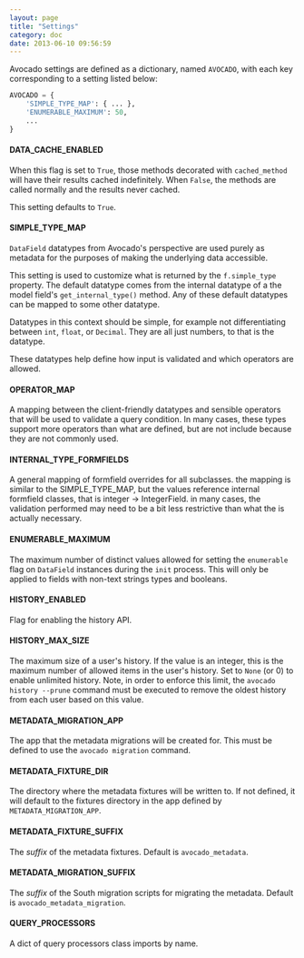 ```yaml
---
layout: page
title: "Settings"
category: doc
date: 2013-06-10 09:56:59
---
```


Avocado settings are defined as a dictionary, named `AVOCADO`, with each key corresponding to a setting listed below:

```python
AVOCADO = {
    'SIMPLE_TYPE_MAP': { ... },
    'ENUMERABLE_MAXIMUM': 50,
    ...
}
```

#### DATA_CACHE_ENABLED

When this flag is set to `True`, those methods decorated with `cached_method` will have their results cached indefinitely. When `False`, the methods are called normally and the results never cached.

This setting defaults to `True`.

#### SIMPLE_TYPE_MAP

`DataField` datatypes from Avocado's perspective are used purely as metadata for the purposes of making the underlying data accessible.

This setting is used to customize what is returned by the `f.simple_type` property. The default datatype comes from the internal datatype of a the model field's `get_internal_type()` method. Any of these default datatypes can be mapped to some other datatype.

Datatypes in this context should be simple, for example not differentiating between `int`, `float`, or `Decimal`. They are all just numbers, to that is the datatype.

These datatypes help define how input is validated and which operators are allowed.

#### OPERATOR_MAP

A mapping between the client-friendly datatypes and sensible operators that will be used to validate a query condition. In many cases, these types support more operators than what are defined, but are not include because they are not commonly used.

#### INTERNAL_TYPE_FORMFIELDS

A general mapping of formfield overrides for all subclasses. the mapping is similar to the SIMPLE_TYPE_MAP, but the values reference internal formfield classes, that is integer -> IntegerField. in many cases, the validation performed may need to be a bit less restrictive than what the is actually necessary.

#### ENUMERABLE_MAXIMUM

The maximum number of distinct values allowed for setting the `enumerable` flag on `DataField` instances during the `init` process. This will only be applied to fields with non-text strings types and booleans.

#### HISTORY_ENABLED

Flag for enabling the history API.

#### HISTORY_MAX_SIZE

The maximum size of a user's history. If the value is an integer, this is the maximum number of allowed items in the user's history. Set to `None` (or 0) to enable unlimited history. Note, in order to enforce this limit, the `avocado history --prune` command must be executed to remove the oldest history from each user based on this value.

#### METADATA_MIGRATION_APP

The app that the metadata migrations will be created for. This must be defined to use the `avocado migration` command.

#### METADATA_FIXTURE_DIR

The directory where the metadata fixtures will be written to. If not defined, it will default to the fixtures directory in the app defined by `METADATA_MIGRATION_APP`.

#### METADATA_FIXTURE_SUFFIX

The _suffix_ of the metadata fixtures. Default is `avocado_metadata`.

#### METADATA_MIGRATION_SUFFIX

The _suffix_ of the South migration scripts for migrating the metadata. Default is `avocado_metadata_migration`.

#### QUERY_PROCESSORS

A dict of query processors class imports by name.
